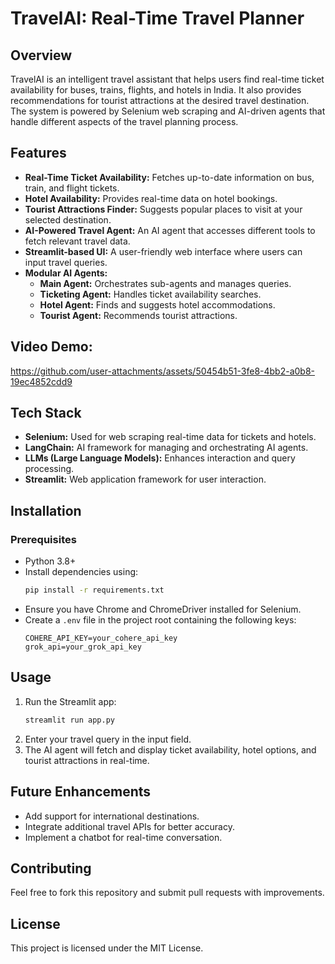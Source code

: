 # TravelAI: Real-Time Travel Planner

## Overview
TravelAI is an intelligent travel assistant that helps users find real-time ticket availability for buses, trains, flights, and hotels in India. It also provides recommendations for tourist attractions at the desired travel destination. The system is powered by Selenium web scraping and AI-driven agents that handle different aspects of the travel planning process.

## Features
- **Real-Time Ticket Availability:** Fetches up-to-date information on bus, train, and flight tickets.
- **Hotel Availability:** Provides real-time data on hotel bookings.
- **Tourist Attractions Finder:** Suggests popular places to visit at your selected destination.
- **AI-Powered Travel Agent:** An AI agent that accesses different tools to fetch relevant travel data.
- **Streamlit-based UI:** A user-friendly web interface where users can input travel queries.
- **Modular AI Agents:**
  - **Main Agent:** Orchestrates sub-agents and manages queries.
  - **Ticketing Agent:** Handles ticket availability searches.
  - **Hotel Agent:** Finds and suggests hotel accommodations.
  - **Tourist Agent:** Recommends tourist attractions.
## Video Demo:


https://github.com/user-attachments/assets/50454b51-3fe8-4bb2-a0b8-19ec4852cdd9


## Tech Stack
- **Selenium:** Used for web scraping real-time data for tickets and hotels.
- **LangChain:** AI framework for managing and orchestrating AI agents.
- **LLMs (Large Language Models):** Enhances interaction and query processing.
- **Streamlit:** Web application framework for user interaction.

## Installation
### Prerequisites
- Python 3.8+
- Install dependencies using:
  ```bash
  pip install -r requirements.txt
  ```
- Ensure you have Chrome and ChromeDriver installed for Selenium.
- Create a `.env` file in the project root containing the following keys:
  ```
  COHERE_API_KEY=your_cohere_api_key
  grok_api=your_grok_api_key
  ```

## Usage
1. Run the Streamlit app:
   ```bash
   streamlit run app.py
   ```
2. Enter your travel query in the input field.
3. The AI agent will fetch and display ticket availability, hotel options, and tourist attractions in real-time.

## Future Enhancements
- Add support for international destinations.
- Integrate additional travel APIs for better accuracy.
- Implement a chatbot for real-time conversation.

## Contributing
Feel free to fork this repository and submit pull requests with improvements.

## License
This project is licensed under the MIT License.

